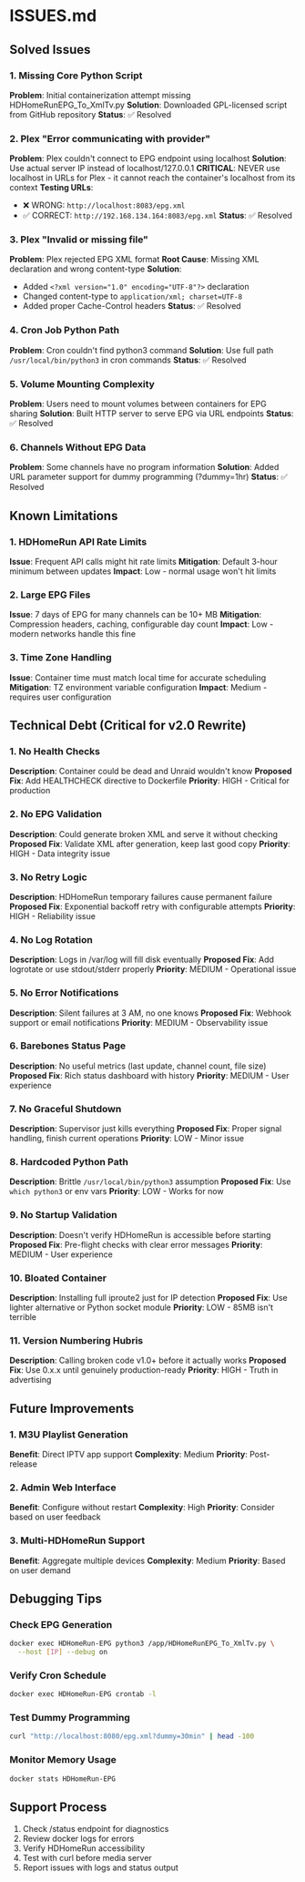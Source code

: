 # ISSUES.md

## Solved Issues

### 1. Missing Core Python Script
**Problem**: Initial containerization attempt missing HDHomeRunEPG_To_XmlTv.py
**Solution**: Downloaded GPL-licensed script from GitHub repository
**Status**: ✅ Resolved

### 2. Plex "Error communicating with provider"
**Problem**: Plex couldn't connect to EPG endpoint using localhost
**Solution**: Use actual server IP instead of localhost/127.0.0.1
**CRITICAL**: NEVER use localhost in URLs for Plex - it cannot reach the container's localhost from its context
**Testing URLs**:
- ❌ WRONG: `http://localhost:8083/epg.xml`
- ✅ CORRECT: `http://192.168.134.164:8083/epg.xml`
**Status**: ✅ Resolved

### 3. Plex "Invalid or missing file"
**Problem**: Plex rejected EPG XML format
**Root Cause**: Missing XML declaration and wrong content-type
**Solution**:
- Added `<?xml version="1.0" encoding="UTF-8"?>` declaration
- Changed content-type to `application/xml; charset=UTF-8`
- Added proper Cache-Control headers
**Status**: ✅ Resolved

### 4. Cron Job Python Path
**Problem**: Cron couldn't find python3 command
**Solution**: Use full path `/usr/local/bin/python3` in cron commands
**Status**: ✅ Resolved

### 5. Volume Mounting Complexity
**Problem**: Users need to mount volumes between containers for EPG sharing
**Solution**: Built HTTP server to serve EPG via URL endpoints
**Status**: ✅ Resolved

### 6. Channels Without EPG Data
**Problem**: Some channels have no program information
**Solution**: Added URL parameter support for dummy programming (?dummy=1hr)
**Status**: ✅ Resolved

## Known Limitations

### 1. HDHomeRun API Rate Limits
**Issue**: Frequent API calls might hit rate limits
**Mitigation**: Default 3-hour minimum between updates
**Impact**: Low - normal usage won't hit limits

### 2. Large EPG Files
**Issue**: 7 days of EPG for many channels can be 10+ MB
**Mitigation**: Compression headers, caching, configurable day count
**Impact**: Low - modern networks handle this fine

### 3. Time Zone Handling
**Issue**: Container time must match local time for accurate scheduling
**Mitigation**: TZ environment variable configuration
**Impact**: Medium - requires user configuration

## Technical Debt (Critical for v2.0 Rewrite)

### 1. No Health Checks
**Description**: Container could be dead and Unraid wouldn't know
**Proposed Fix**: Add HEALTHCHECK directive to Dockerfile
**Priority**: HIGH - Critical for production

### 2. No EPG Validation
**Description**: Could generate broken XML and serve it without checking
**Proposed Fix**: Validate XML after generation, keep last good copy
**Priority**: HIGH - Data integrity issue

### 3. No Retry Logic
**Description**: HDHomeRun temporary failures cause permanent failure
**Proposed Fix**: Exponential backoff retry with configurable attempts
**Priority**: HIGH - Reliability issue

### 4. No Log Rotation
**Description**: Logs in /var/log will fill disk eventually
**Proposed Fix**: Add logrotate or use stdout/stderr properly
**Priority**: MEDIUM - Operational issue

### 5. No Error Notifications
**Description**: Silent failures at 3 AM, no one knows
**Proposed Fix**: Webhook support or email notifications
**Priority**: MEDIUM - Observability issue

### 6. Barebones Status Page
**Description**: No useful metrics (last update, channel count, file size)
**Proposed Fix**: Rich status dashboard with history
**Priority**: MEDIUM - User experience

### 7. No Graceful Shutdown
**Description**: Supervisor just kills everything
**Proposed Fix**: Proper signal handling, finish current operations
**Priority**: LOW - Minor issue

### 8. Hardcoded Python Path
**Description**: Brittle `/usr/local/bin/python3` assumption
**Proposed Fix**: Use `which python3` or env vars
**Priority**: LOW - Works for now

### 9. No Startup Validation
**Description**: Doesn't verify HDHomeRun is accessible before starting
**Proposed Fix**: Pre-flight checks with clear error messages
**Priority**: MEDIUM - User experience

### 10. Bloated Container
**Description**: Installing full iproute2 just for IP detection
**Proposed Fix**: Use lighter alternative or Python socket module
**Priority**: LOW - 85MB isn't terrible

### 11. Version Numbering Hubris
**Description**: Calling broken code v1.0+ before it actually works
**Proposed Fix**: Use 0.x.x until genuinely production-ready
**Priority**: HIGH - Truth in advertising

## Future Improvements

### 1. M3U Playlist Generation
**Benefit**: Direct IPTV app support
**Complexity**: Medium
**Priority**: Post-release

### 2. Admin Web Interface
**Benefit**: Configure without restart
**Complexity**: High
**Priority**: Consider based on user feedback

### 3. Multi-HDHomeRun Support
**Benefit**: Aggregate multiple devices
**Complexity**: Medium
**Priority**: Based on user demand

## Debugging Tips

### Check EPG Generation
```bash
docker exec HDHomeRun-EPG python3 /app/HDHomeRunEPG_To_XmlTv.py \
  --host [IP] --debug on
```

### Verify Cron Schedule
```bash
docker exec HDHomeRun-EPG crontab -l
```

### Test Dummy Programming
```bash
curl "http://localhost:8080/epg.xml?dummy=30min" | head -100
```

### Monitor Memory Usage
```bash
docker stats HDHomeRun-EPG
```

## Support Process
1. Check /status endpoint for diagnostics
2. Review docker logs for errors
3. Verify HDHomeRun accessibility
4. Test with curl before media server
5. Report issues with logs and status output